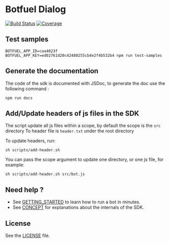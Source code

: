 # Botfuel Dialog

[![Build Status](https://travis-ci.com/Botfuel/botfuel-dialog.svg?token=DzdpA2xzqKcvBPt7ExGD&branch=master)](https://travis-ci.com/Botfuel/botfuel-dialog)
[![Coverage](https://img.shields.io/codecov/c/github/botfuel/botfuel-dialog.svg)](https://codecov.io/gh/Botfuel/botfuel-dialog)

## Test samples

```
BOTFUEL_APP_ID=caa4023f BOTFUEL_APP_KEY=ed02761d20c42480255cb4e2f4b532b4 npm run test-samples
```

## Generate the documentation

The code of the sdk is documented with JSDoc, to generate the doc use the following command :

```
npm run docs
```

## Add/Update headers of js files in the SDK

The script update all js files within a scope, by default the scope is the `src` directory
To header file is `header.txt` under the root directory

To update headers, run:

```
sh scripts/add-header.sh
```

You can pass the scope argument to update one directory, or one js file, for example:

```
sh scripts/add-header.sh src/bot.js
```

## Need help ?

- See [GETTING_STARTED](GETTING_STARTED.md) to learn how to run a bot in minutes.
- See [CONCEPT](CONCEPTS.md) for explanations about the internals of the SDK.

## License

See the [LICENSE](LICENSE.md) file.
